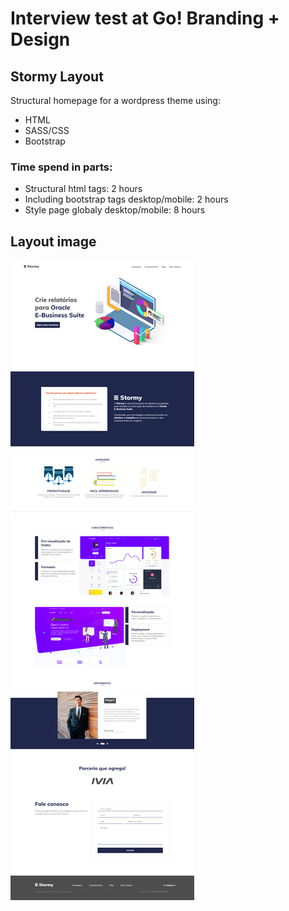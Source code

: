 # Interview test at Go! Branding + Design

## Stormy Layout

Structural homepage for a wordpress theme using:

- HTML
- SASS/CSS
- Bootstrap

### Time spend in parts:

- Structural html tags: 2 hours
- Including bootstrap tags desktop/mobile: 2 hours
- Style page globaly desktop/mobile: 8 hours

## Layout image

![alt text](https://github.com/drigues/stormy/blob/master/img/homepage.png)